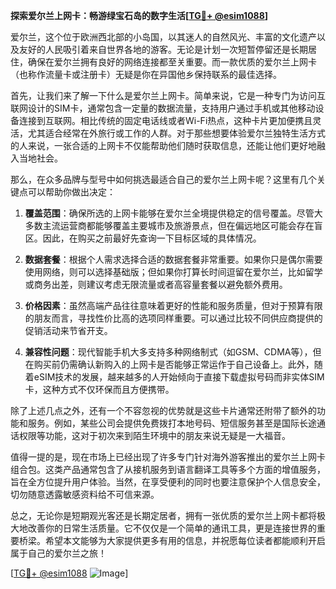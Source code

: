 **探索爱尔兰上网卡：畅游绿宝石岛的数字生活[[TG💪+ @esim1088](https://t.me/s/esim1088)]**

爱尔兰，这个位于欧洲西北部的小岛国，以其迷人的自然风光、丰富的文化遗产以及友好的人民吸引着来自世界各地的游客。无论是计划一次短暂停留还是长期居住，确保在爱尔兰拥有良好的网络连接都至关重要。而一款优质的爱尔兰上网卡（也称作流量卡或注册卡）无疑是你在异国他乡保持联系的最佳选择。

首先，让我们来了解一下什么是爱尔兰上网卡。简单来说，它是一种专门为访问互联网设计的SIM卡，通常包含一定量的数据流量，支持用户通过手机或其他移动设备连接到互联网。相比传统的固定电话线或者Wi-Fi热点，这种卡片更加便携且灵活，尤其适合经常在外旅行或工作的人群。对于那些想要体验爱尔兰独特生活方式的人来说，一张合适的上网卡不仅能帮助他们随时获取信息，还能让他们更好地融入当地社会。

那么，在众多品牌与型号中如何挑选最适合自己的爱尔兰上网卡呢？这里有几个关键点可以帮助你做出决定：

1. **覆盖范围**：确保所选的上网卡能够在爱尔兰全境提供稳定的信号覆盖。尽管大多数主流运营商都能够覆盖主要城市及旅游景点，但在偏远地区可能会存在盲区。因此，在购买之前最好先查询一下目标区域的具体情况。
   
2. **数据套餐**：根据个人需求选择合适的数据套餐非常重要。如果你只是偶尔需要使用网络，则可以选择基础版；但如果你打算长时间逗留在爱尔兰，比如留学或商务出差，则建议考虑无限流量或者高容量套餐以避免额外费用。

3. **价格因素**：虽然高端产品往往意味着更好的性能和服务质量，但对于预算有限的朋友而言，寻找性价比高的选项同样重要。可以通过比较不同供应商提供的促销活动来节省开支。

4. **兼容性问题**：现代智能手机大多支持多种网络制式（如GSM、CDMA等），但在购买前仍需确认新购入的上网卡是否能够正常运作于自己设备上。此外，随着eSIM技术的发展，越来越多的人开始倾向于直接下载虚拟号码而非实体SIM卡，这种方式不仅环保而且方便携带。

除了上述几点之外，还有一个不容忽视的优势就是这些卡片通常还附带了额外的功能和服务。例如，某些公司会提供免费拨打本地号码、短信服务甚至是国际长途通话权限等功能，这对于初次来到陌生环境中的朋友来说无疑是一大福音。

值得一提的是，现在市场上已经出现了许多专门针对海外游客推出的爱尔兰上网卡组合包。这类产品通常包含了从接机服务到语言翻译工具等多个方面的增值服务，旨在全方位提升用户体验。当然，在享受便利的同时也要注意保护个人信息安全，切勿随意透露敏感资料给不可信来源。

总之，无论你是短期观光客还是长期定居者，拥有一张优质的爱尔兰上网卡都将极大地改善你的日常生活质量。它不仅仅是一个简单的通讯工具，更是连接世界的重要桥梁。希望本文能够为大家提供更多有用的信息，并祝愿每位读者都能顺利开启属于自己的爱尔兰之旅！

[[TG💪+ @esim1088](https://t.me/s/esim1088) ![Image](https://i.postimg.cc/4NQfJmqS/Snipaste-2025-05-13-00-14-12.png)]